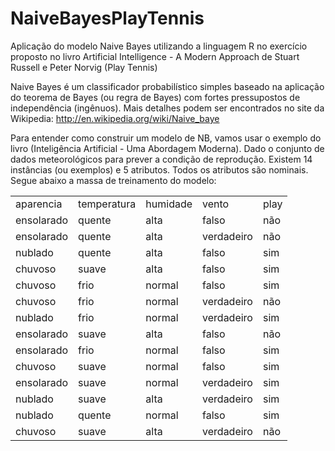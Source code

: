 # NaiveBayesPlayTennis
Aplicação do modelo Naive Bayes utilizando a linguagem R no exercício proposto no livro Artificial Intelligence - 
A Modern Approach de Stuart Russell e Peter Norvig (Play Tennis)

Naive Bayes é um classificador probabilístico simples baseado na aplicação do teorema de Bayes (ou regra de Bayes) com
fortes pressupostos de independência (ingênuos). Mais detalhes podem ser encontrados no site da Wikipedia:
http://en.wikipedia.org/wiki/Naive_baye


Para entender como construir um modelo de NB, vamos usar o exemplo do livro  (Inteligência Artificial - Uma Abordagem Moderna). 
Dado o conjunto de dados meteorológicos para prever a condição de reprodução. Existem 14 instâncias (ou exemplos)
e 5 atributos. Todos os atributos são nominais. Segue abaixo a massa de treinamento do modelo:


<table class="table table-bordered table-hover table-condensed">
<tbody><tr>
<td>aparencia</td>
<td>temperatura</td>
<td>humidade</td>
<td>vento</td>
<td>play</td>
</tr>
<tr>
<td>ensolarado</td>
<td>quente</td>
<td>alta</td>
<td>falso</td>
<td>não</td>
</tr>
<tr>
<td>ensolarado</td>
<td>quente</td>
<td>alta</td>
<td>verdadeiro</td>
<td>não</td>
</tr>
<tr>
<td>nublado</td>
<td>quente</td>
<td>alta</td>
<td>falso</td>
<td>sim</td>
</tr>
<tr>
<td>chuvoso</td>
<td>suave</td>
<td>alta</td>
<td>falso</td>
<td>sim</td>
</tr>
<tr>
<td>chuvoso</td>
<td>frio</td>
<td>normal</td>
<td>falso</td>
<td>sim</td>
</tr>
<tr>
<td>chuvoso</td>
<td>frio</td>
<td>normal</td>
<td>verdadeiro</td>
<td>não</td>
</tr>
<tr>
<td>nublado</td>
<td>frio</td>
<td>normal</td>
<td>verdadeiro</td>
<td>sim</td>
</tr>
<tr>
<td>ensolarado</td>
<td>suave</td>
<td>alta</td>
<td>falso</td>
<td>não</td>
</tr>
<tr>
<td>ensolarado</td>
<td>frio</td>
<td>normal</td>
<td>falso</td>
<td>sim</td>
</tr>
<tr>
<td>chuvoso</td>
<td>suave</td>
<td>normal</td>
<td>falso</td>
<td>sim</td>
</tr>
<tr>
<td>ensolarado</td>
<td>suave</td>
<td>normal</td>
<td>verdadeiro</td>
<td>sim</td>
</tr>
<tr>
<td>nublado</td>
<td>suave</td>
<td>alta</td>
<td>verdadeiro</td>
<td>sim</td>
</tr>
<tr>
<td>nublado</td>
<td>quente</td>
<td>normal</td>
<td>falso</td>
<td>sim</td>
</tr>
<tr>
<td>chuvoso</td>
<td>suave</td>
<td>alta</td>
<td>verdadeiro</td>
<td>não</td>
</tr>
</tbody></table>
